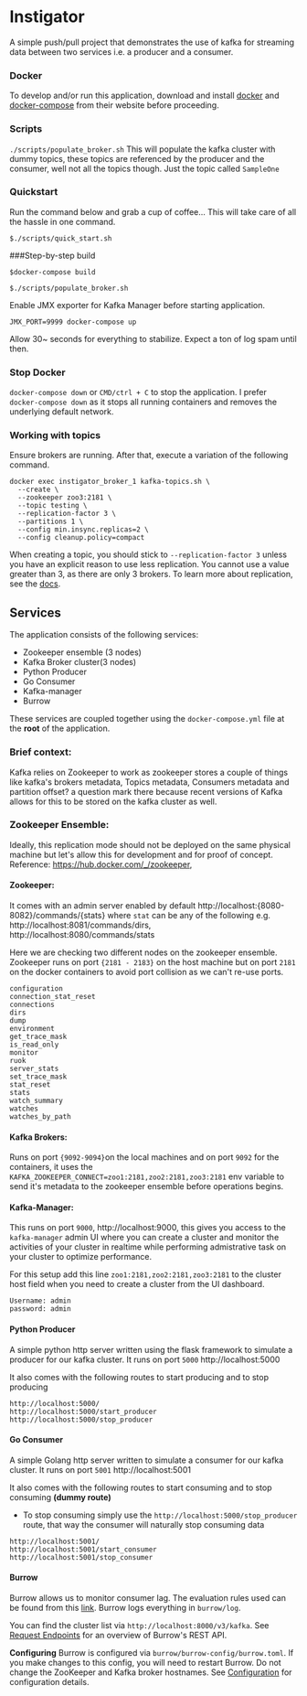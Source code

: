 # Instigator
A simple push/pull project that demonstrates the use of kafka for streaming data between two services i.e. a producer and a consumer.

### Docker
To develop and/or run this application, download and install [docker](https://www.docker.com/get-started) and [docker-compose](https://docs.docker.com/compose/install/) from their website before proceeding.

### Scripts
`./scripts/populate_broker.sh`
This will populate the kafka cluster with dummy topics, these topics are referenced by the producer and the consumer, well not all the topics though. Just the topic called `SampleOne`


### Quickstart
Run the command below and grab a cup  of coffee... This will take care of all the hassle in one command.

```
$./scripts/quick_start.sh
```

###Step-by-step build

```
$docker-compose build
```
```
$./scripts/populate_broker.sh
```

Enable JMX exporter for Kafka Manager before starting application.
```
JMX_PORT=9999 docker-compose up
```

Allow 30~ seconds for everything to stabilize. Expect a ton of log spam until then.


### Stop Docker
`docker-compose down` or `CMD/ctrl + C` to stop the application.
I prefer `docker-compose down` as it stops all running containers and removes the underlying default network.



### Working with topics
Ensure brokers are running. After that, execute a variation of the following command.
```
docker exec instigator_broker_1 kafka-topics.sh \
  --create \
  --zookeeper zoo3:2181 \
  --topic testing \
  --replication-factor 3 \
  --partitions 1 \
  --config min.insync.replicas=2 \
  --config cleanup.policy=compact
```

When creating a topic, you should stick to `--replication-factor 3` unless you have an explicit
reason to use less replication. You cannot use a value greater than 3, as there are only 3 brokers.
To learn more about replication, see the [docs](https://kafka.apache.org/documentation/#replication).


## Services

The application consists of the following services:

- Zookeeper ensemble (3 nodes)
- Kafka Broker cluster(3 nodes)
- Python Producer
- Go Consumer
- Kafka-manager
- Burrow

These services are coupled together using the `docker-compose.yml` file at the **root** of the application.

### Brief context:
Kafka relies on Zookeeper to work as zookeeper stores a couple of things like kafka's brokers metadata, Topics metadata, Consumers metadata and partition offset? a question mark there because recent versions of Kafka allows for this to be stored on the kafka cluster as well.

### Zookeeper Ensemble:
Ideally, this replication mode should not be deployed on the same physical machine but let's allow this for development and for proof of concept.
Reference: https://hub.docker.com/_/zookeeper,


#### Zookeeper:
It comes with an admin server enabled by default
http://localhost:{8080-8082}/commands/{stats} where `stat` can be any of the following
e.g. http://localhost:8081/commands/dirs, http://localhost:8080/commands/stats

Here we are checking two different nodes on the zookeeper ensemble. Zookeeper runs on port `{2181 - 2183}` on the host machine but on port `2181` on the docker containers to avoid port collision as we can't re-use ports.

```
configuration
connection_stat_reset
connections
dirs
dump
environment
get_trace_mask
is_read_only
monitor
ruok
server_stats
set_trace_mask
stat_reset
stats
watch_summary
watches
watches_by_path
```

#### Kafka Brokers:
Runs on port `{9092-9094}`on the local machines and on port `9092` for the containers, it uses the `KAFKA_ZOOKEEPER_CONNECT=zoo1:2181,zoo2:2181,zoo3:2181` env variable to send it's metadata to the zookeeper ensemble before operations begins.

#### Kafka-Manager:
This runs on port `9000`, http://localhost:9000, this gives you access to the `kafka-manager` admin UI where you can create a cluster and monitor the activities of your cluster in realtime while performing admistrative task on your cluster to optimize performance.

For this setup add this line `zoo1:2181,zoo2:2181,zoo3:2181` to the cluster host field when you need to create a cluster from the UI dashboard.
```
Username: admin
password: admin
```

#### Python Producer
 A simple python http server written using the flask framework to simulate a producer for our kafka cluster. It runs on port `5000` http://localhost:5000

It also comes with the following routes to start producing and to stop producing
```
http://localhost:5000/
http://localhost:5000/start_producer
http://localhost:5000/stop_producer
```

#### Go Consumer
 A simple Golang http server written to simulate a consumer for our kafka cluster. It runs on port `5001` http://localhost:5001

It also comes with the following routes to start consuming and to stop consuming **(dummy route)**
- To stop consuming simply use the `http://localhost:5000/stop_producer` route, that way the consumer will naturally stop consuming data

```
http://localhost:5001/
http://localhost:5001/start_consumer
http://localhost:5001/stop_consumer
```

#### Burrow
Burrow allows us to monitor consumer lag. The evaluation rules used can be found from this [link](https://github.com/linkedin/Burrow/wiki/Consumer-Lag-Evaluation-Rules). Burrow logs everything in `burrow/log`.

You can find the cluster list via `http://localhost:8000/v3/kafka`. See [Request Endpoints](https://github.com/linkedin/Burrow/wiki/HTTP-Endpoint#request-endpoints) for an overview
of Burrow's REST API.

**Configuring**
Burrow is configured via `burrow/burrow-config/burrow.toml`. If you make changes to this config,
you will need to restart Burrow. Do not change the ZooKeeper and Kafka broker hostnames. See
[Configuration](https://github.com/linkedin/Burrow/wiki/Configuration) for configuration details.

